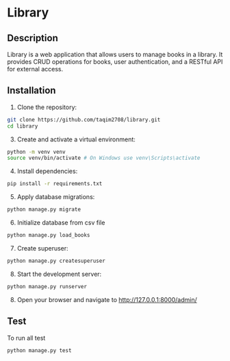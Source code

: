 # Library

## Description

Library is a web application that allows users to manage books in a library. It provides CRUD operations for books, user authentication, and a RESTful API for external access.

## Installation

1. Clone the repository:
```bash
git clone https://github.com/taqim2708/library.git
cd library
```
3. Create and activate a virtual environment:
```bash
python -m venv venv
source venv/bin/activate # On Windows use venv\Scripts\activate
```
4. Install dependencies:
```bash
pip install -r requirements.txt
```

5. Apply database migrations:
```bash
python manage.py migrate
```
6. Initialize database from csv file
```bash
python manage.py load_books
```

7. Create superuser:
```bash
python manage.py createsuperuser
```

8. Start the development server:
```bash
python manage.py runserver
```

8. Open your browser and navigate to http://127.0.0.1:8000/admin/

## Test
To run all test
```bash
python manage.py test
```
